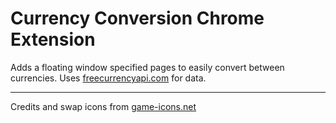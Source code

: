 # Currency Conversion Chrome Extension

Adds a floating window specified pages to easily convert between currencies. Uses [freecurrencyapi.com](https://freecurrencyapi.com/) for data.

---

Credits and swap icons from [game-icons.net](https://game-icons.net/)
